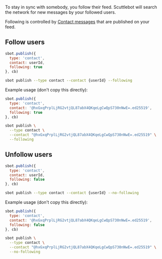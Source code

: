 To stay in sync with somebody, you follow their feed.
Scuttlebot will search the network for new messages by your followed users.

Following is controlled by [Contact messages](/docs/message-types/contact.html) that are published on your feed.

## Follow users

```js
sbot.publish({
  type: 'contact',
  contact: userId,
  following: true 
}, cb)
```
```bash
sbot publish --type contact --contact {userId} --following
```

Example usage (don't copy this directly):

```js
sbot.publish({
  type: 'contact',
  contact: '@hxGxqPrplLjRG2vtjQL87abX4QKqeLgCwQpS730nNwE=.ed25519',
  following: true 
}, cb)
```
```bash
sbot publish \
  --type contact \
  --contact "@hxGxqPrplLjRG2vtjQL87abX4QKqeLgCwQpS730nNwE=.ed25519" \
  --following
```

## Unfollow users

```js
sbot.publish({
  type: 'contact',
  contact: userId,
  following: false
}, cb)
```
```bash
sbot publish --type contact --contact {userId} --no-following
```

Example usage (don't copy this directly):

```js
sbot.publish({
  type: 'contact',
  contact: '@hxGxqPrplLjRG2vtjQL87abX4QKqeLgCwQpS730nNwE=.ed25519',
  following: false 
}, cb)
```
```bash
sbot publish \
  --type contact \
  --contact "@hxGxqPrplLjRG2vtjQL87abX4QKqeLgCwQpS730nNwE=.ed25519" \
  --no-following
```